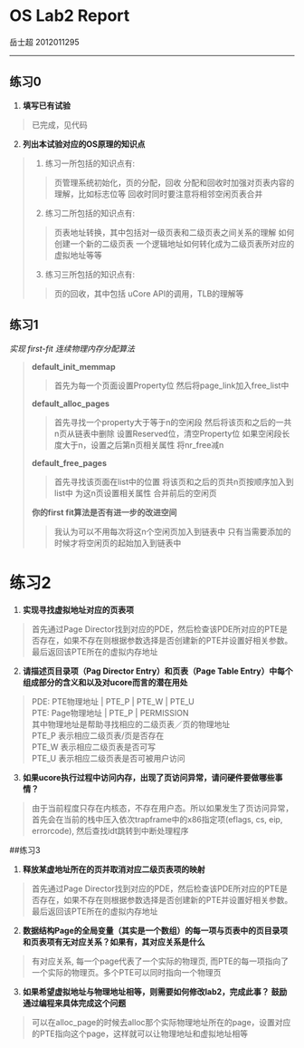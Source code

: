 #	OS Lab2 Report
岳士超
2012011295

--------

## 练习0
1. **填写已有试验**
> 已完成，见代码

2. **列出本试验对应的OS原理的知识点**
> 1. 练习一所包括的知识点有: 
> > 页管理系统初始化，页的分配，回收
> > 分配和回收时加强对页表内容的理解，比如标志位等
> > 回收时同时要注意将相邻空闲页表合并
>
> 2. 练习二所包括的知识点有: 
> > 页表地址转换，其中包括对一级页表和二级页表之间关系的理解
> > 如何创建一个新的二级页表
> > 一个逻辑地址如何转化成为二级页表所对应的虚拟地址等等
> 
> 3. 练习三所包括的知识点有: 
> > 页的回收，其中包括
> > uCore API的调用，TLB的理解等
>

## 练习1

*实现 first-fit 连续物理内存分配算法*

> **default\_init\_memmap**
> > 首先为每一个页面设置Property位
> > 然后将page_link加入free_list中
> 
> **default\_alloc\_pages**
> > 首先寻找一个property大于等于n的空闲段
> > 然后将该页和之后的一共n页从链表中删除
> > 设置Reserved位，清空Property位
> > 如果空闲段长度大于n，设置之后第n页相关属性
> > 将nr_free减n
> 
> **default\_free\_pages**
> > 首先寻找该页面在list中的位置
> > 将该页和之后的页共n页按顺序加入到list中
> > 为这n页设置相关属性
> > 合并前后的空闲页
> 
> **你的first fit算法是否有进一步的改进空间**  
> > 我认为可以不用每次将这n个空闲页加入到链表中
> > 只有当需要添加的时候才将空闲页的起始加入到链表中
> 


# 练习2
1. **实现寻找虚拟地址对应的页表项**
> 首先通过Page Director找到对应的PDE，然后检查该PDE所对应的PTE是否存在，如果不存在则根据参数选择是否创建新的PTE并设置好相关参数。最后返回该PTE所在的虚拟内存地址

2. **请描述页目录项（Pag Director Entry）和页表（Page Table Entry）中每个组成部分的含义和以及对ucore而言的潜在用处**
> PDE: PTE物理地址 | PTE\_P | PTE\_W | PTE\_U  
> PTE: Page物理地址 | PTE\_P | PERMISSION  
> 其中物理地址是帮助寻找相应的二级页表／页的物理地址  
> PTE\_P 表示相应二级页表/页是否存在  
> PTE\_W 表示相应二级页表是否可写  
> PTE\_U 表示相应二级页表是否可被用户访问 

3. **如果ucore执行过程中访问内存，出现了页访问异常，请问硬件要做哪些事情？**
> 由于当前程度只存在内核态，不存在用户态。所以如果发生了页访问异常，首先会在当前的栈中压入依次trapframe中的x86指定项(eflags, cs, eip, errorcode), 然后查找idt跳转到中断处理程序 


##练习3
1. **释放某虚地址所在的页并取消对应二级页表项的映射**
> 首先通过Page Director找到对应的PDE，然后检查该PDE所对应的PTE是否存在，如果不存在则根据参数选择是否创建新的PTE并设置好相关参数。最后返回该PTE所在的虚拟内存地址

2. **数据结构Page的全局变量（其实是一个数组）的每一项与页表中的页目录项和页表项有无对应关系？如果有，其对应关系是什么**
> 有对应关系, 每一个page代表了一个实际的物理页, 而PTE的每一项指向了一个实际的物理页。多个PTE可以同时指向一个物理页

3. **如果希望虚拟地址与物理地址相等，则需要如何修改lab2，完成此事？ 鼓励通过编程来具体完成这个问题**
> 可以在alloc_page的时候去alloc那个实际物理地址所在的page，设置对应的PTE指向这个page，这样就可以让物理地址和虚拟地址相等
> 


